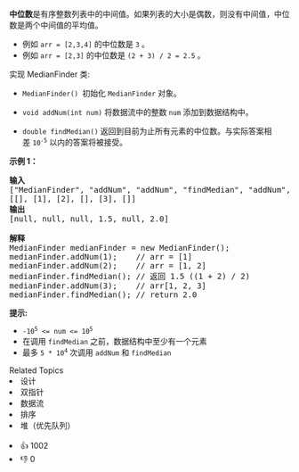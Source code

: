 <p><strong>中位数</strong>是有序整数列表中的中间值。如果列表的大小是偶数，则没有中间值，中位数是两个中间值的平均值。</p>

<ul> 
 <li>例如 <code>arr = [2,3,4]</code>&nbsp;的中位数是 <code>3</code>&nbsp;。</li> 
 <li>例如&nbsp;<code>arr = [2,3]</code> 的中位数是 <code>(2 + 3) / 2 = 2.5</code> 。</li> 
</ul>

<p>实现 MedianFinder 类:</p>

<ul> 
 <li> <p><code>MedianFinder() </code>初始化 <code>MedianFinder</code>&nbsp;对象。</p> </li> 
 <li> <p><code>void addNum(int num)</code> 将数据流中的整数 <code>num</code> 添加到数据结构中。</p> </li> 
 <li> <p><code>double findMedian()</code> 返回到目前为止所有元素的中位数。与实际答案相差&nbsp;<code>10<sup>-5</sup></code>&nbsp;以内的答案将被接受。</p> </li> 
</ul>

<p><strong>示例 1：</strong></p>

<pre>
<strong>输入</strong>
["MedianFinder", "addNum", "addNum", "findMedian", "addNum", "findMedian"]
[[], [1], [2], [], [3], []]
<strong>输出</strong>
[null, null, null, 1.5, null, 2.0]

<strong>解释</strong>
MedianFinder medianFinder = new MedianFinder();
medianFinder.addNum(1);    // arr = [1]
medianFinder.addNum(2);    // arr = [1, 2]
medianFinder.findMedian(); // 返回 1.5 ((1 + 2) / 2)
medianFinder.addNum(3);    // arr[1, 2, 3]
medianFinder.findMedian(); // return 2.0</pre>

<p><strong>提示:</strong></p>

<ul> 
 <li><code>-10<sup>5</sup>&nbsp;&lt;= num &lt;= 10<sup>5</sup></code></li> 
 <li>在调用 <code>findMedian</code>&nbsp;之前，数据结构中至少有一个元素</li> 
 <li>最多&nbsp;<code>5 * 10<sup>4</sup></code>&nbsp;次调用&nbsp;<code>addNum</code>&nbsp;和&nbsp;<code>findMedian</code></li> 
</ul>

<div><div>Related Topics</div><div><li>设计</li><li>双指针</li><li>数据流</li><li>排序</li><li>堆（优先队列）</li></div></div><br><div><li>👍 1002</li><li>👎 0</li></div>